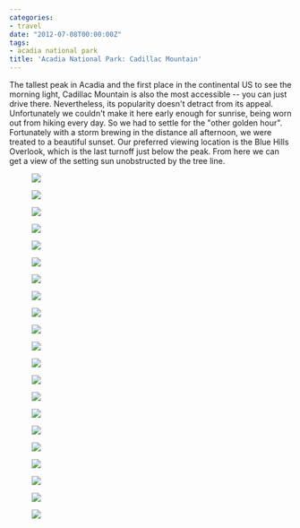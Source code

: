 ```yaml
---
categories:
- travel
date: "2012-07-08T00:00:00Z"
tags:
- acadia national park
title: 'Acadia National Park: Cadillac Mountain'
---
```

The tallest peak in Acadia and the first place in the continental US to see the morning light, Cadillac Mountain is also the most accessible -- you can just drive there.  Nevertheless, its popularity doesn't detract from its appeal.  Unfortunately we couldn't make it here early enough for sunrise, being worn out from hiking every day. So we had to settle for the "other golden hour".  Fortunately with a storm brewing in the distance all afternoon, we were treated to a beautiful sunset.  Our preferred viewing location is the Blue Hills Overlook, which is the last turnoff just below the peak. From here we can get a view of the setting sun unobstructed by the tree line.


<figure>
  <img src="http://yentran.isamonkey.org/gallery/acadia-cadillac/dsc_5356.jpg" />
</figure>
<figure>
  <img src="http://yentran.isamonkey.org/gallery/acadia-cadillac/dsc_5358.jpg" />
</figure>
<figure>
  <img src="http://yentran.isamonkey.org/gallery/acadia-cadillac/dsc_5369.jpg" />
</figure>
<figure>
  <img src="http://yentran.isamonkey.org/gallery/acadia-cadillac/dsc_5376.jpg" />
</figure>
<figure>
  <img src="http://yentran.isamonkey.org/gallery/acadia-cadillac/dsc_5377.jpg" />
</figure>
<figure>
  <img src="http://yentran.isamonkey.org/gallery/acadia-cadillac/dsc_5384.jpg" />
</figure>
<figure>
  <img src="http://yentran.isamonkey.org/gallery/acadia-cadillac/dsc_5387.jpg" />
</figure>
<figure>
  <img src="http://yentran.isamonkey.org/gallery/acadia-cadillac/dsc_5389.jpg" />
</figure>
<figure>
  <img src="http://yentran.isamonkey.org/gallery/acadia-cadillac/dsc_5397.jpg" />
</figure>
<figure>
  <img src="http://yentran.isamonkey.org/gallery/acadia-cadillac/dsc_5404.jpg" />
</figure>
<figure>
  <img src="http://yentran.isamonkey.org/gallery/acadia-cadillac/dsc_5410.jpg" />
</figure>
<figure>
  <img src="http://yentran.isamonkey.org/gallery/acadia-cadillac/dsc_5416.jpg" />
</figure>
<figure>
  <img src="http://yentran.isamonkey.org/gallery/acadia-cadillac/dsc_5420.jpg" />
</figure>
<figure>
  <img src="http://yentran.isamonkey.org/gallery/acadia-cadillac/dsc_5427.jpg" />
</figure>
<figure>
  <img src="http://yentran.isamonkey.org/gallery/acadia-cadillac/dsc_5430.jpg" />
</figure>
<figure>
  <img src="http://yentran.isamonkey.org/gallery/acadia-cadillac/dsc_5916.jpg" />
</figure>
<figure>
  <img src="http://yentran.isamonkey.org/gallery/acadia-cadillac/dsc_5918.jpg" />
</figure>
<figure>
  <img src="http://yentran.isamonkey.org/gallery/acadia-cadillac/dsc_5936.jpg" />
</figure>
<figure>
  <img src="http://yentran.isamonkey.org/gallery/acadia-cadillac/dsc_5946.jpg" />
</figure>
<figure>
  <img src="http://yentran.isamonkey.org/gallery/acadia-cadillac/dsc_5957.jpg" />
</figure>
<figure>
  <img src="http://yentran.isamonkey.org/gallery/acadia-cadillac/dsc_5966.jpg" />
</figure>

</div>
